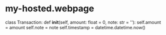 # my-hosted.webpage
class Transaction:
    def __init__(self, amount: float = 0, note: str = ''):
        self.amount = amount
        self.note = note
        self.timestamp = datetime.datetime.now()
